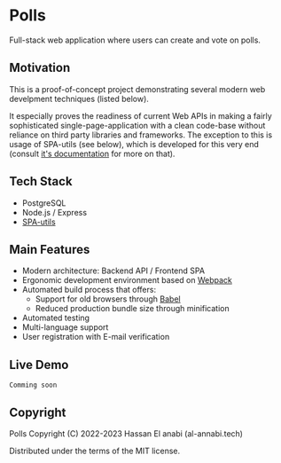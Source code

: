 # Polls #

Full-stack web application where users can create and vote on polls.

## Motivation ##

This is a proof-of-concept project demonstrating several modern web develpment techniques (listed below).

It especially proves the readiness of current Web APIs in making a fairly sophisticated single-page-application with a clean code-base without reliance on third party libraries and frameworks.  The exception to this is usage of SPA-utils (see below), which is developed for this very end (consult [it's documentation](https://github.com/helanabi/spa-utils#readme) for more on that).

## Tech Stack ##

* PostgreSQL
* Node.js / Express
* [SPA-utils](https://github.com/helanabi/spa-utils)

## Main Features ##

* Modern architecture: Backend API / Frontend SPA
* Ergonomic development environment based on [Webpack](https://webpack.js.org/)
* Automated build process that offers:
    * Support for old browsers through [Babel](https://babeljs.io/)
    * Reduced production bundle size through minification
* Automated testing
* Multi-language support
* User registration with E-mail verification

## Live Demo ##

`Comming soon`

## Copyright ##

Polls Copyright (C) 2022-2023 Hassan El anabi (al-annabi.tech)

Distributed under the terms of the MIT license.
